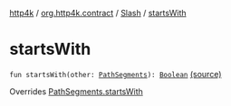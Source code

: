 [http4k](../../index.md) / [org.http4k.contract](../index.md) / [Slash](index.md) / [startsWith](./starts-with.md)

# startsWith

`fun startsWith(other: `[`PathSegments`](../-path-segments/index.md)`): `[`Boolean`](https://kotlinlang.org/api/latest/jvm/stdlib/kotlin/-boolean/index.html) [(source)](https://github.com/http4k/http4k/blob/master/http4k-contract/src/main/kotlin/org/http4k/contract/PathSegments.kt#L30)

Overrides [PathSegments.startsWith](../-path-segments/starts-with.md)

